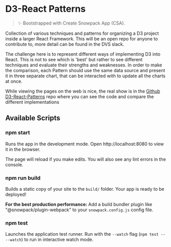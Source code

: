 # D3-React Patterns

> ✨ Bootstrapped with Create Snowpack App (CSA).

Collection of various techniques and patterns for organizing a D3 project inside a larger React Framework. This will be an open repo for anyone to contribute to, more detail can be found in the DVS slack.

The challenge here is to represent different ways of implementing D3 into React. This is not to see which is 'best' but rather to see different techniques and evaluate their strengths and weaknesses. In order to make the comparison, each Pattern should use the same data source and present it in three separate chart, that can be interacted with to update all the charts at once.

While viewing the pages on the web is nice, the real show is in the [Github D3-React-Patterns](https://github.com/lloydrichards/D3-React-Patterns) repo where you can see the code and compare the different implementations

## Available Scripts

### npm start

Runs the app in the development mode.
Open http://localhost:8080 to view it in the browser.

The page will reload if you make edits.
You will also see any lint errors in the console.

### npm run build

Builds a static copy of your site to the `build/` folder.
Your app is ready to be deployed!

**For the best production performance:** Add a build bundler plugin like "@snowpack/plugin-webpack" to your `snowpack.config.js` config file.

### npm test

Launches the application test runner.
Run with the `--watch` flag (`npm test -- --watch`) to run in interactive watch mode.
